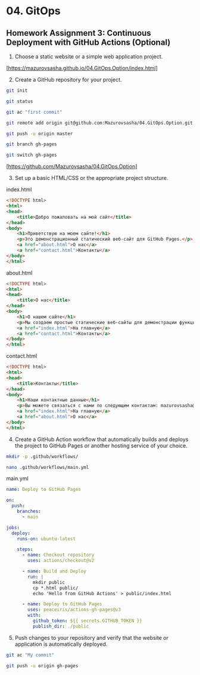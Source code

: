 # 04. GitOps

## Homework Assignment 3: Continuous Deployment with GitHub Actions (Optional)

1. Choose a static website or a simple web application project.

[https://mazurovsasha.github.io/04.GitOps.Option/index.html]

2. Create a GitHub repository for your project.

```bash
git init

git status

git ac "first commit"

git remote add origin git@github.com:Mazurovsasha/04.GitOps.Option.git

git push -u origin master

git branch gh-pages

git switch gh-pages
```

[https://github.com/Mazurovsasha/04.GitOps.Option]

3. Set up a basic HTML/CSS or the appropriate project structure.

index.html

```html
<!DOCTYPE html>
<html>
<head>
    <title>Добро пожаловать на мой сайт</title>
</head>
<body>
    <h1>Приветствую на моем сайте!</h1>
    <p>Это демонстрационный статический веб-сайт для GitHub Pages.</p>
    <a href="about.html">О нас</a>
    <a href="contact.html">Контакты</a>
</body>
</html>
```

about.html

```html
<!DOCTYPE html>
<html>
<head>
    <title>О нас</title>
</head>
<body>
    <h1>О нашем сайте</h1>
    <p>Мы создаем простые статические веб-сайты для демонстрации функционала.</p>
    <a href="index.html">На главную</a>
    <a href="contact.html">Контакты</a>
</body>
</html>
```

contact.html

```html
<!DOCTYPE html>
<html>
<head>
    <title>Контакты</title>
</head>
<body>
    <h1>Наши контактные данные</h1>
    <p>Вы можете связаться с нами по следующим контактам: mazurovsasha@gmail.com</p>
    <a href="index.html">На главную</a>
    <a href="about.html">О нас</a>
</body>
</html>
```

4. Create a GitHub Action workflow that automatically builds and deploys the project to GitHub Pages or another hosting service of your choice.

```bash
mkdir -p .github/workflows/

nano .github/workflows/main.yml
```

main.yml

```yml
name: Deploy to GitHub Pages

on:
  push:
    branches:
      - main

jobs:
  deploy:
    runs-on: ubuntu-latest

    steps:
      - name: Checkout repository
        uses: actions/checkout@v2

      - name: Build and Deploy
        run: |
          mkdir public
          cp *.html public/
          echo 'Hello from GitHub Actions' > public/index.html

      - name: Deploy to GitHub Pages
        uses: peaceiris/actions-gh-pages@v3
        with:
          github_token: ${{ secrets.GITHUB_TOKEN }}
          publish_dir: ./public
```

5. Push changes to your repository and verify that the website or application is automatically deployed.

```bash
git ac "My commit"

git push -u origin gh-pages
```